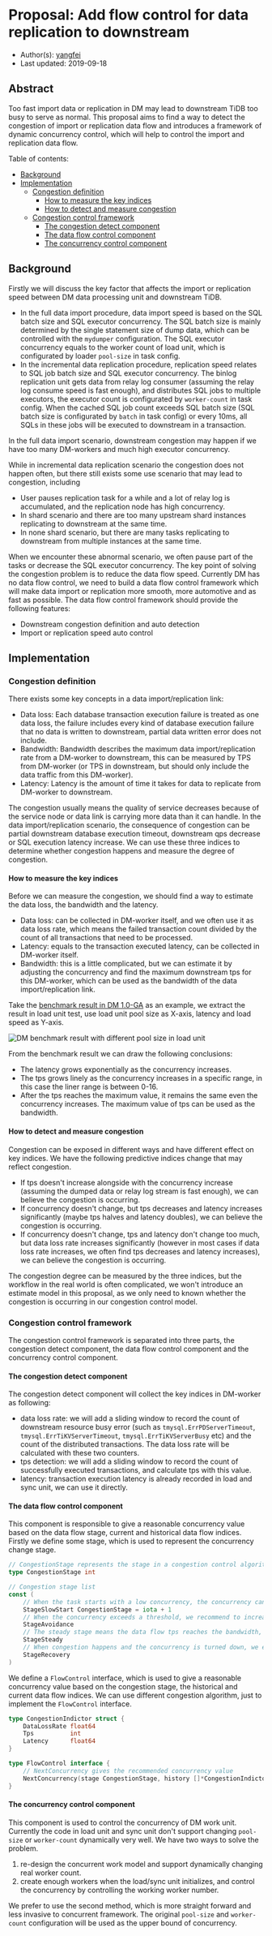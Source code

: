 # Proposal: Add flow control for data replication to downstream

- Author(s):    [yangfei](https://github.com/amyangfei)
- Last updated: 2019-09-18

## Abstract

Too fast import data or replication in DM may lead to downstream TiDB too busy to serve as normal. This proposal aims to find a way to detect the congestion of import or replication data flow and introduces a framework of dynamic concurrency control, which will help to control the import and replication data flow.

Table of contents:

- [Background](#Background)
- [Implementation](#Implementation)
    - [Congestion definition](#Congestion-definition)
        - [How to measure the key indices](#How-to-measure-the-key-indices)
        - [How to detect and measure congestion](#How-to-detect-and-measure-congestion)
    - [Congestion control framework](#Congestion-control-framework)
        - [The congestion detect component](#The-congestion-detect-component)
        - [The data flow control component](#The-data-flow-control-component)
        - [The concurrency control component](#The-concurrency-control-component)

## Background

Firstly we will discuss the key factor that affects the import or replication speed between DM data processing unit and downstream TiDB.

- In the full data import procedure, data import speed is based on the SQL batch size and SQL executor concurrency. The SQL batch size is mainly determined by the single statement size of dump data, which can be controlled with the `mydumper` configuration. The SQL executor concurrency equals to the worker count of load unit, which is configurated by loader `pool-size` in task config.
- In the incremental data replication procedure, replication speed relates to SQL job batch size and SQL executor concurrency. The binlog replication unit gets data from relay log consumer (assuming the relay log consume speed is fast enough), and distributes SQL jobs to multiple executors, the executor count is configurated by `worker-count` in task config. When the cached SQL job count exceeds SQL batch size (SQL batch size is configurated by `batch` in task config) or every 10ms, all SQLs in these jobs will be executed to downstream in a transaction.

In the full data import scenario, downstream congestion may happen if we have too many DM-workers and much high executor concurrency.

While in incremental data replication scenario the congestion does not happen often, but there still exists some use scenario that may lead to congestion, including

- User pauses replication task for a while and a lot of relay log is accumulated, and the replication node has high concurrency.
- In shard scenario and there are too many upstream shard instances replicating to downstream at the same time.
- In none shard scenario, but there are many tasks replicating to downstream from multiple instances at the same time.

When we encounter these abnormal scenario, we often pause part of the tasks or decrease the SQL executor concurrency. The key point of solving the congestion problem is to reduce the data flow speed. Currently DM has no data flow control, we need to build a data flow control framework which will make data import or replication more smooth, more automotive and as fast as possible. The data flow control framework should provide the following features:

- Downstream congestion definition and auto detection
- Import or replication speed auto control

## Implementation

### Congestion definition

There exists some key concepts in a data import/replication link:

- Data loss: Each database transaction execution failure is treated as one data loss, the failure includes every kind of database execution failure that no data is written to downstream, partial data written error does not include.
- Bandwidth: Bandwidth describes the maximum data import/replication rate from a DM-worker to downstream, this can be measured by TPS from DM-worker (or TPS in downstream, but should only include the data traffic from this DM-worker).
- Latency: Latency is the amount of time it takes for data to replicate from DM-worker to downstream.

The congestion usually means the quality of service decreases because of the service node or data link is carrying more data than it can handle. In the data import/replication scenario, the consequence of congestion can be partial downstream database execution timeout, downstream qps decrease or SQL execution latency increase. We can use these three indices to determine whether congestion happens and measure the degree of congestion.

#### How to measure the key indices

Before we can measure the congestion, we should find a way to estimate the data loss, the bandwidth and the latency.

- Data loss: can be collected in DM-worker itself, and we often use it as data loss rate, which means the failed transaction count divided by the count of all transactions that need to be processed.
- Latency: equals to the transaction executed latency, can be collected in DM-worker itself.
- Bandwidth: this is a little complicated, but we can estimate it by adjusting the concurrency and find the maximum downstream tps for this DM-worker, which can be used as the bandwidth of the data import/replication link.

Take the [benchmark result in DM 1.0-GA](https://pingcap.com/docs/v3.0/benchmark/dm-v1.0-ga/#benchmark-result-with-different-pool-size-in-load-unit) as an example, we extract the result in load unit test, use load unit pool size as X-axis, latency and load speed as Y-axis.

![DM benchmark result with different pool size in load unit](../media/rfc-load-benchmark.png)

From the benchmark result we can draw the following conclusions:

- The latency grows exponentially as the concurrency increases.
- The tps grows linely as the concurrency increases in a specific range, in this case the liner range is between 0-16.
- After the tps reaches the maximum value, it remains the same even the concurrency increases. The maximum value of tps can be used as the bandwidth.

#### How to detect and measure congestion

Congestion can be exposed in different ways and have different effect on key indices. We have the following predictive indices change that may reflect congestion.

- If tps doesn't increase alongside with the concurrency increase (assuming the dumped data or relay log stream is fast enough), we can believe the congestion is occurring.
- If concurrency doesn't change, but tps decreases and latency increases significantly (maybe tps halves and latency doubles), we can believe the congestion is occurring.
- If concurrency doesn't change, tps and latency don't change too much, but data loss rate increases significantly (however in most cases if data loss rate increases, we often find tps decreases and latency increases), we can believe the congestion is occurring.

The congestion degree can be measured by the three indices, but the workflow in the real world is often complicated, we won't introduce an estimate model in this proposal, as we only need to known whether the congestion is occurring in our congestion control model.

### Congestion control framework

The congestion control framework is separated into three parts, the congestion detect component, the data flow control component and the concurrency control component.

#### The congestion detect component

The congestion detect component will collect the key indices in DM-worker as following:

- data loss rate: we will add a sliding window to record the count of downstream resource busy error (such as `tmysql.ErrPDServerTimeout`, `tmysql.ErrTiKVServerTimeout`, `tmysql.ErrTiKVServerBusy` etc) and the count of the distributed transactions. The data loss rate will be calculated with these two counters.
- tps detection: we will add a sliding window to record the count of successfully executed transactions, and calculate tps with this value.
- latency: transaction execution latency is already recorded in load and sync unit, we can use it directly.

#### The data flow control component

This component is responsible to give a reasonable concurrency value based on the data flow stage, current and historical data flow indices. Firstly we define some stage, which is used to represent the concurrency change stage.

```go
// CongestionStage represents the stage in a congestion control algorithm
type CongestionStage int

// Congestion stage list
const (
    // When the task starts with a low concurrency, the concurrency can be increased fast in this stage.
    StageSlowStart CongestionStage = iota + 1
    // When the concurrency exceeds a threshold, we recommend to increase slowly, which is often called the avoidance stage.
    StageAvoidance
    // The steady stage means the data flow tps reaches the bandwidth, the latency keeps steady and no data loss.
    StageSteady
    // When congestion happens and the concurrency is turned down, we enter the recovery stage.
    StageRecovery
)
```

We define a `FlowControl` interface, which is used to give a reasonable concurrency value based on the congestion stage, the historical and current data flow indices. We can use different congestion algorithm, just to implement the `FlowControl` interface.

```go
type CongestionIndictor struct {
	DataLossRate float64
	Tps          int
	Latency      float64
}

type FlowControl interface {
	// NextConcurrency gives the recommended concurrency value
	NextConcurrency(stage CongestionStage, history []*CongestionIndictor, current *CongestionIndictor) int
}
```

#### The concurrency control component

This component is used to control the concurrency of DM work unit. Currently the code in load unit and sync unit don't support changing `pool-size` or `worker-count` dynamically very well. We have two ways to solve the problem.

1. re-design the concurrent work model and support dynamically changing real worker count.
2. create enough workers when the load/sync unit initializes, and control the concurrency by controlling the working worker number.

We prefer to use the second method, which is more straight forward and less invasive to concurrent framework. The original `pool-size` and `worker-count` configuration will be used as the upper bound of concurrency.
